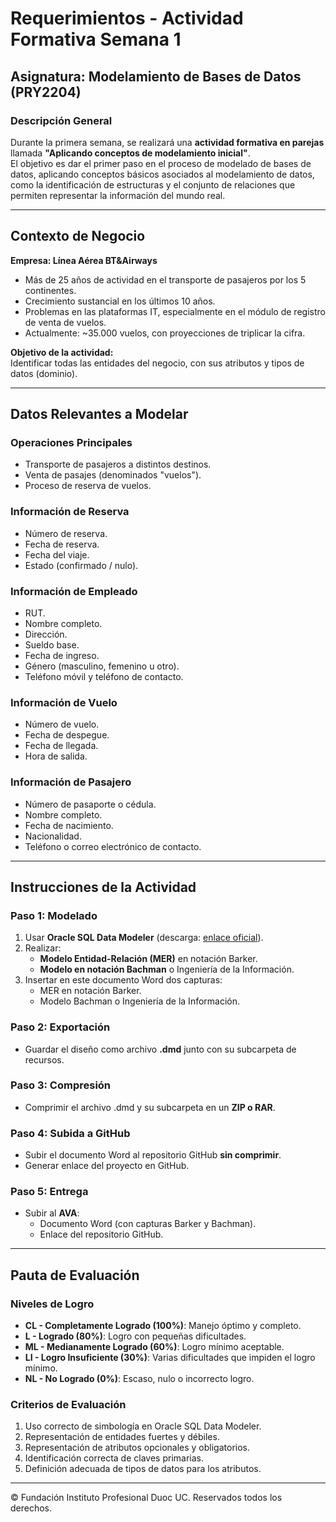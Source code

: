 # Requerimientos - Actividad Formativa Semana 1
## Asignatura: Modelamiento de Bases de Datos (PRY2204)

### Descripción General
Durante la primera semana, se realizará una **actividad formativa en parejas** llamada **"Aplicando conceptos de modelamiento inicial"**.  
El objetivo es dar el primer paso en el proceso de modelado de bases de datos, aplicando conceptos básicos asociados al modelamiento de datos, como la identificación de estructuras y el conjunto de relaciones que permiten representar la información del mundo real.

---

## Contexto de Negocio
**Empresa: Línea Aérea BT&Airways**  

- Más de 25 años de actividad en el transporte de pasajeros por los 5 continentes.  
- Crecimiento sustancial en los últimos 10 años.  
- Problemas en las plataformas IT, especialmente en el módulo de registro de venta de vuelos.  
- Actualmente: ~35.000 vuelos, con proyecciones de triplicar la cifra.  

**Objetivo de la actividad:**  
Identificar todas las entidades del negocio, con sus atributos y tipos de datos (dominio).

---

## Datos Relevantes a Modelar

### Operaciones Principales
- Transporte de pasajeros a distintos destinos.  
- Venta de pasajes (denominados "vuelos").  
- Proceso de reserva de vuelos.  

### Información de **Reserva**
- Número de reserva.  
- Fecha de reserva.  
- Fecha del viaje.  
- Estado (confirmado / nulo).  

### Información de **Empleado**
- RUT.  
- Nombre completo.  
- Dirección.  
- Sueldo base.  
- Fecha de ingreso.  
- Género (masculino, femenino u otro).  
- Teléfono móvil y teléfono de contacto.  

### Información de **Vuelo**
- Número de vuelo.  
- Fecha de despegue.  
- Fecha de llegada.  
- Hora de salida.  

### Información de **Pasajero**
- Número de pasaporte o cédula.  
- Nombre completo.  
- Fecha de nacimiento.  
- Nacionalidad.  
- Teléfono o correo electrónico de contacto.  

---

## Instrucciones de la Actividad

### Paso 1: Modelado
1. Usar **Oracle SQL Data Modeler** (descarga: [enlace oficial](https://www.oracle.com/database/sqldeveloper/technologies/sql-data-modeler/download/)).  
2. Realizar:  
   - **Modelo Entidad-Relación (MER)** en notación Barker.  
   - **Modelo en notación Bachman** o Ingeniería de la Información.  
3. Insertar en este documento Word dos capturas:  
   - MER en notación Barker.  
   - Modelo Bachman o Ingeniería de la Información.  

### Paso 2: Exportación
- Guardar el diseño como archivo **.dmd** junto con su subcarpeta de recursos.  

### Paso 3: Compresión
- Comprimir el archivo .dmd y su subcarpeta en un **ZIP o RAR**.  

### Paso 4: Subida a GitHub
- Subir el documento Word al repositorio GitHub **sin comprimir**.  
- Generar enlace del proyecto en GitHub.  

### Paso 5: Entrega
- Subir al **AVA**:  
  - Documento Word (con capturas Barker y Bachman).  
  - Enlace del repositorio GitHub.  

---

## Pauta de Evaluación

### Niveles de Logro
- **CL - Completamente Logrado (100%)**: Manejo óptimo y completo.  
- **L - Logrado (80%)**: Logro con pequeñas dificultades.  
- **ML - Medianamente Logrado (60%)**: Logro mínimo aceptable.  
- **LI - Logro Insuficiente (30%)**: Varias dificultades que impiden el logro mínimo.  
- **NL - No Logrado (0%)**: Escaso, nulo o incorrecto logro.  

### Criterios de Evaluación
1. Uso correcto de simbología en Oracle SQL Data Modeler.  
2. Representación de entidades fuertes y débiles.  
3. Representación de atributos opcionales y obligatorios.  
4. Identificación correcta de claves primarias.  
5. Definición adecuada de tipos de datos para los atributos.  

---

© Fundación Instituto Profesional Duoc UC. Reservados todos los derechos.
